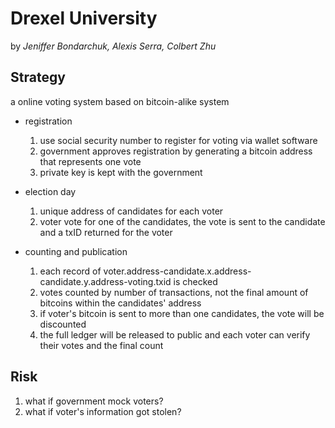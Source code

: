 # Drexel University

by _Jeniffer Bondarchuk, Alexis Serra, Colbert Zhu_

## Strategy

a online voting system based on bitcoin-alike system

- registration
  1. use social security number to register for voting via wallet software
  2. government approves registration by generating a bitcoin address that represents one vote
  3. private key is kept with the government

- election day
  1. unique address of candidates for each voter
  2. voter vote for one of the candidates, the vote is sent to the candidate and a txID returned for the voter

- counting and publication
  1. each record of voter.address-candidate.x.address-candidate.y.address-voting.txid is checked
  2. votes counted by number of transactions, not the final amount of bitcoins within the candidates' address
  3. if voter's bitcoin is sent to more than one candidates, the vote will be discounted
  4. the full ledger will be released to public and each voter can verify their votes and the final count


## Risk

1. what if government mock voters?
2. what if voter's information got stolen?